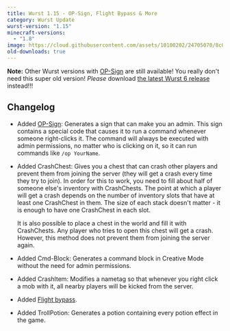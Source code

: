 ```yaml
---
title: Wurst 1.15 - OP-Sign, Flight Bypass & More
category: Wurst Update
wurst-version: "1.15"
minecraft-versions:
  - "1.8"
image: https://cloud.githubusercontent.com/assets/10100202/24705070/8c07dfc0-1a0a-11e7-9713-3a024d41c9d1.jpg
old-downloads: true
---
```

**Note:** Other Wurst versions with [OP-Sign](https://wiki.wurstclient.net/op-sign) are still available! You really don't need this super old version! _Please_ download [the latest Wurst 6 release](https://www.wurstclient.net/download/minecraft-1-8/) instead!!!

## Changelog

- Added [OP-Sign](https://wiki.wurstclient.net/op-sign): Generates a sign that can make you an admin. This sign contains a special code that causes it to run a command whenever someone right-clicks it. The command will always be executed with admin permissions, no matter who is clicking on it, so it can run commands like `/op YourName`.

- Added CrashChest: Gives you a chest that can crash other players and prevent them from joining the server (they will get a crash every time they try to join). In order for this to work, you need to fill about half of someone else's inventory with CrashChests. The point at which a player will get a crash depends on the number of inventory slots that have at least one CrashChest in them. The size of each stack doesn't matter - it is enough to have one CrashChest in each slot.

  It is also possible to place a chest in the world and fill it with CrashChests. Any player who tries to open this chest will get a crash. However, this method does not prevent them from joining the server again.

- Added Cmd-Block: Generates a command block in Creative Mode without the need for admin permissions.

- Added CrashItem: Modifies a nametag so that whenever you right click a mob with it, all nearby players will be kicked from the server.

- Added [Flight bypass](https://wiki.wurstclient.net/flight).

- Added TrollPotion: Generates a potion containing every potion effect in the game.
